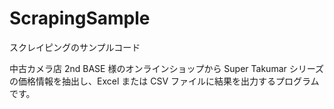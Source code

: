 # ScrapingSample
スクレイピングのサンプルコード

中古カメラ店 2nd BASE 様のオンラインショップから Super Takumar シリーズの価格情報を抽出し、Excel または CSV ファイルに結果を出力するプログラムです。
